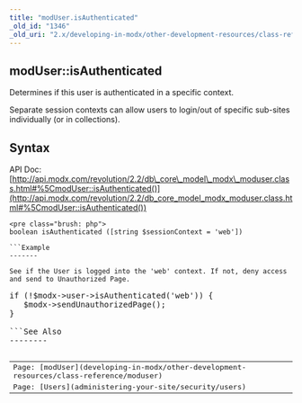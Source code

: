 ```yaml
---
title: "modUser.isAuthenticated"
_old_id: "1346"
_old_uri: "2.x/developing-in-modx/other-development-resources/class-reference/moduser/moduser.isauthenticated"
---
```


modUser::isAuthenticated
------------------------

Determines if this user is authenticated in a specific context.

Separate session contexts can allow users to login/out of specific sub-sites individually (or in collections).

Syntax
------

API Doc: [http://api.modx.com/revolution/2.2/db\_core\_model\_modx\_moduser.class.html#%5CmodUser::isAuthenticated()](http://api.modx.com/revolution/2.2/db_core_model_modx_moduser.class.html#%5CmodUser::isAuthenticated())

```
<pre class="brush: php">
boolean isAuthenticated ([string $sessionContext = 'web'])

```Example
-------

See if the User is logged into the 'web' context. If not, deny access and send to Unauthorized Page.

```
<pre class="brush: php">
if (!$modx->user->isAuthenticated('web')) {
   $modx->sendUnauthorizedPage();
}

```See Also
--------

<table class="tableview" width="100%"><tr><td><span class="icon icon-page">Page:</span> [modUser](developing-in-modx/other-development-resources/class-reference/moduser)</td></tr><tr><td><span class="icon icon-page">Page:</span> [Users](administering-your-site/security/users)</td></tr></table>